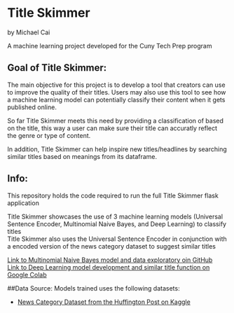 # Title Skimmer
by Michael Cai

A machine learning project developed for the Cuny Tech Prep program

## Goal of Title Skimmer:  
The main objective for this project is to develop a tool that creators can use to improve the quality of their titles. Users may also use this tool to see how a machine learning model can potentially classify their content when it gets published online.  

So far Title Skimmer meets this need by providing a classification of based on the title, this way a user can make sure their title can accuratly reflect the genre or type of content. 

In addition, Title Skimmer can help inspire new titles/headlines by searching similar titles based on meanings from its dataframe.  

## Info:
This repository holds the code required to run the full Title Skimmer flask application  

Title Skimmer showcases the use of 3 machine learning models (Universal Sentence Encoder, Multinomial Naive Bayes, and Deep Learning) to classify titles  
Title Skimmer also uses the Universal Sentence Encoder in conjunction with a encoded version of the news category dataset to suggest similar titles  

[Link to Multinomial Naive Bayes model and data exploratory oin GitHub](#)  
[Link to Deep Learning model development and similar title function on Google Colab](https://colab.research.google.com/drive/1FaBL1lfuHU6BNvgmFagze9G5HnCFiEND?usp=sharing)

##Data Source:
Models trained uses the following datasets:
- [News Category Dataset from the Huffington Post on Kaggle](https://www.kaggle.com/rmisra/news-category-dataset)
